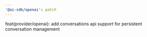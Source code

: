 ```yaml
---
'@ai-sdk/openai': patch
---
```


feat(provider/openai): add conversations api support for persistent conversation management
